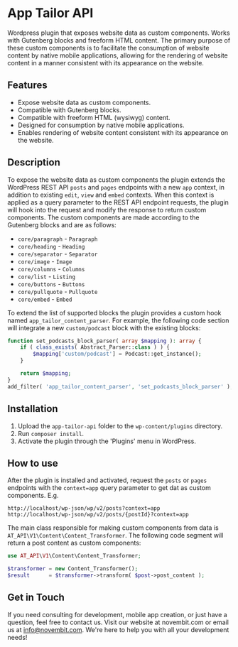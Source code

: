 # App Tailor API
Wordpress plugin that exposes website data as custom components. Works with Gutenberg blocks and freeform HTML content.
The primary purpose of these custom components is to facilitate the consumption of website content by native mobile
applications, allowing for the rendering of website content in a manner consistent with its appearance on the website.

## Features
- Expose website data as custom components.
- Compatible with Gutenberg blocks.
- Compatible with freeform HTML (wysiwyg) content.
- Designed for consumption by native mobile applications.
- Enables rendering of website content consistent with its appearance on the website.

## Description
To expose the website data as custom components the plugin extends the WordPress REST API `posts` and `pages` endpoints
with a new `app` context, in addition to existing `edit`, `view` and `embed` contexts. When this context is applied as
a query parameter to the REST API endpoint requests, the plugin will hook into the request and modify the response to
return custom components. The custom components are made according to the Gutenberg blocks and are as follows:
* `core/paragraph` - `Paragraph`
* `core/heading` - `Heading`
* `core/separator` - `Separator`
* `core/image` - `Image`
* `core/columns` - `Columns`
* `core/list` - `Listing`
* `core/buttons` - `Buttons`
* `core/pullquote` - `Pullquote`
* `core/embed` - `Embed`

To extend the list of supported blocks the plugin provides a custom hook named `app_tailor_content_parser`.
For example, the following code section will integrate a new `custom/podcast` block with the existing blocks:
```php
function set_podcasts_block_parser( array $mapping ): array {
	if ( class_exists( Abstract_Parser::class ) ) {
		$mapping['custom/podcast'] = Podcast::get_instance();
	}

	return $mapping;
}
add_filter( 'app_tailor_content_parser', 'set_podcasts_block_parser' );
```

## Installation
1. Upload the `app-tailor-api` folder to the `wp-content/plugins` directory.
2. Run `composer install`.
3. Activate the plugin through the 'Plugins' menu in WordPress.

## How to use
After the plugin is installed and activated, request the `posts` or `pages` endpoints with the `context=app`
query parameter to get dat as custom components. E.g.
```
http://localhost/wp-json/wp/v2/posts?context=app
http://localhost/wp-json/wp/v2/posts/{postId}?context=app
```

The main class responsible for making custom components from data is `AT_API\V1\Content\Content_Transformer`.
The following code segment will return a post content as custom components:
```php
use AT_API\V1\Content\Content_Transformer;

$transformer = new Content_Transformer();
$result      = $transformer->transform( $post->post_content );
```

## Get in Touch
If you need consulting for development, mobile app creation, or just have a question, feel free to contact us. Visit our website at novembit.com or email us at info@novembit.com. We're here to help you with all your development needs!
